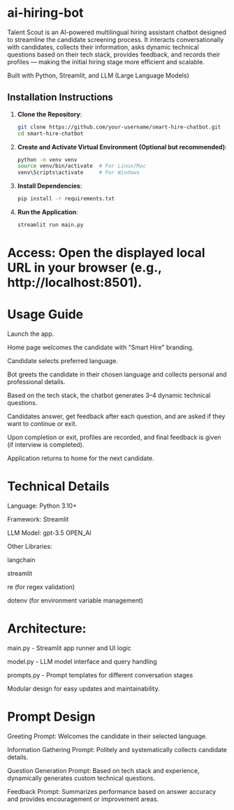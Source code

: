 # ai-hiring-bot

Talent Scout is an AI-powered multilingual hiring assistant chatbot designed to streamline the candidate screening process. It interacts conversationally with candidates, collects their information, asks dynamic technical questions based on their tech stack, provides feedback, and records their profiles — making the initial hiring stage more efficient and scalable.

Built with Python, Streamlit, and LLM (Large Language Models)

## Installation Instructions
1. **Clone the Repository**:
   ```bash
   git clone https://github.com/your-username/smart-hire-chatbot.git
   cd smart-hire-chatbot

2. **Create and Activate Virtual Environment (Optional but recommended)**:

    ```bash
    python -m venv venv
    source venv/bin/activate  # For Linux/Mac
    venv\Scripts\activate     # For Windows

3. **Install Dependencies**:
    ```bash
    pip install -r requirements.txt

4. **Run the Application**:

    ```bash
    streamlit run main.py

# Access: Open the displayed local URL in your browser (e.g., http://localhost:8501).

# Usage Guide
Launch the app.

Home page welcomes the candidate with "Smart Hire" branding.

Candidate selects preferred language.

Bot greets the candidate in their chosen language and collects personal and professional details.

Based on the tech stack, the chatbot generates 3–4 dynamic technical questions.

Candidates answer, get feedback after each question, and are asked if they want to continue or exit.

Upon completion or exit, profiles are recorded, and final feedback is given (if interview is completed).

Application returns to home for the next candidate.


# Technical Details
Language: Python 3.10+

Framework: Streamlit

LLM Model: gpt-3.5 OPEN_AI

Other Libraries:

langchain

streamlit

re (for regex validation)

dotenv (for environment variable management)

# Architecture:

main.py - Streamlit app runner and UI logic

model.py - LLM model interface and query handling

prompts.py - Prompt templates for different conversation stages

Modular design for easy updates and maintainability.

# Prompt Design
Greeting Prompt: Welcomes the candidate in their selected language.

Information Gathering Prompt: Politely and systematically collects candidate details.

Question Generation Prompt: Based on tech stack and experience, dynamically generates custom technical questions.

Feedback Prompt: Summarizes performance based on answer accuracy and provides encouragement or improvement areas.